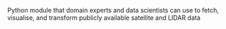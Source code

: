 Python module that domain experts and data scientists can use to fetch, visualise, and transform publicly available satellite and LIDAR data
